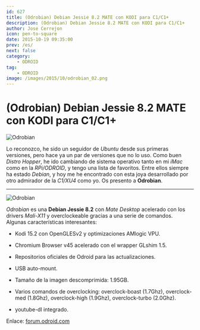 ```yaml
---
id: 627
title: (Odrobian) Debian Jessie 8.2 MATE con KODI para C1/C1+
description: (Odrobian) Debian Jessie 8.2 MATE con KODI para C1/C1+
author: Jose Cerrejon
icon: pen-to-square
date: 2015-10-19 09:35:00
prev: /es/
next: false
category:
    - ODROID
tag:
    - ODROID
image: /images/2015/10/odrobian_02.png
---
```


# (Odrobian) Debian Jessie 8.2 MATE con KODI para C1/C1+

![Odrobian](/images/2015/10/odrobian_02.png)

Lo reconozco, he sido un seguidor de _Ubuntu_ desde sus primeras versiones, pero hace ya un par de versiones que no lo uso. Como buen _Distro Hopper_, he ido cambiando de sistema operativo tanto en mi _iMac_ como en la _RPi/ODROID_, y tengo una lista de favoritos. Entre ellos siempre ha estado _Debian_, y hoy me he encontrado con esta joya desarrollado por otro admirador de la _C1/XU4_ como yo. Os presento a **Odrobian**.

---

![Odrobian](/images/2015/10/odrobian_01.png)

_Odrobian_ es una **Debian Jessie 8.2** con _Mate Desktop_ acelerado con los drivers _Mali-X11_ y overclockeable gracias a una serie de comandos. Algunas características interesantes:

-   Kodi 15.2 con OpenGLESv2 y optimizaciones AMlogic VPU.

-   Chromium Browser v45 acelerado con el wrapper GLshim 1.5.

-   Repositorios oficiales de Odroid para las actualizaciones.

-   USB auto-mount.

-   Tamaño de la imagen descomprimida: 1.95GB.

-   Varios comandos de overclocking: overclock-boast (1.7Ghz), overclock-med (1.8Ghz), overclock-high (1.9Ghz), overclock-turbo (2.0Ghz).

-   youtube-dl integrado.

Enlace: [forum.odroid.com](https://forum.odroid.com/viewtopic.php?f=114&t=16520)
